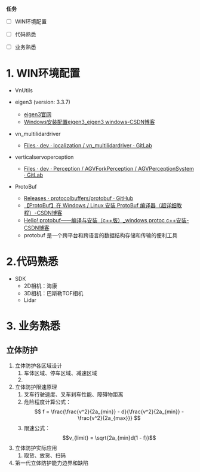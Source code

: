 **任务**
- [ ] WIN环境配置
- [ ] 代码熟悉
- [ ] 业务熟悉


# 1. WIN环境配置

- VnUtils
- eigen3 (version: 3.3.7)
	- [eigen3官网](https://eigen.tuxfamily.org/index.php?title=Main_Page)
	- [Windows安装配置eigen3_eigen3 windows-CSDN博客](https://blog.csdn.net/OOFFrankDura/article/details/103586893)

- vn_multilidardriver
	- [Files · dev · localization / vn_multilidardriver · GitLab](http://10.10.11.237/localization/vn_multilidardriver/-/tree/dev)

- verticalservoperception
	- [Files · dev · Perception / AGVForkPerception / AGVPerceptionSystem · GitLab](http://10.10.11.237/perception/forkperception/verticalservoperception/-/tree/dev/)

- ProtoBuf
	- [Releases · protocolbuffers/protobuf · GitHub](https://github.com/protocolbuffers/protobuf/releases?page=7)
	- [【ProtoBuf】在 Windows / Linux 安装 ProtoBuf 编译器（超详细教程）-CSDN博客](https://blog.csdn.net/weixin_74531333/article/details/140469169)
	- [Hello! protobuf——编译与安装（c++版）_windows protoc c++安装-CSDN博客](https://blog.csdn.net/wzw1609119742/article/details/119712422)
	- protobuf 是一个跨平台和跨语言的数据结构存储和传输的便利工具




# 2.代码熟悉

- SDK
	- 2D相机：海康
	- 3D相机：巴斯勒TOF相机
	- Lidar

# 3. 业务熟悉
## 立体防护

1. 立体防护各区域设计
	1. 车体区域、停车区域、减速区域
	2. 
2. 立体防护限速原理
	1. 叉车行驶速度、叉车刹车性能、障碍物距离
	2. 危险程度计算公式：
	 $$
	 f = \frac{\frac{v^2}{2a_{min}} - d}{\frac{v^2}{2a_{min}} - \frac{v^2}{2a_{max}}}
	 $$
	 3. 限速公式：
		 $$v_{limit} = \sqrt{2a_{min}d(1 - f)}$$
3. 立体防护实际应用
	1. 取货、放货、扫码
4. 第一代立体防护能力边界和缺陷



